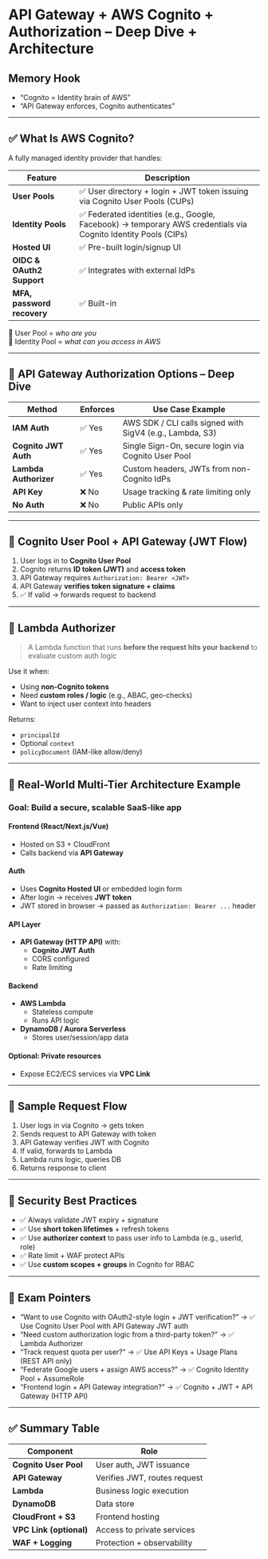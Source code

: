 # API Gateway + AWS Cognito + Authorization – Deep Dive + Architecture

## Memory Hook  
- “Cognito = Identity brain of AWS”  
- “API Gateway enforces, Cognito authenticates”

---

## ✅ What Is AWS Cognito?

A fully managed identity provider that handles:

| Feature                        | Description                          |
|-------------------------------|--------------------------------------|
| **User Pools**                | ✅ User directory + login + JWT token issuing via Cognito User Pools (CUPs)
| **Identity Pools**            | ✅ Federated identities (e.g., Google, Facebook) → temporary AWS credentials via Cognito Identity Pools (CIPs)
| **Hosted UI**                 | ✅ Pre-built login/signup UI          |
| **OIDC & OAuth2 Support**     | ✅ Integrates with external IdPs      |
| **MFA, password recovery**    | ✅ Built-in                          |

🧠 User Pool = *who are you*  
🧠 Identity Pool = *what can you access in AWS*

---

## 🔐 API Gateway Authorization Options – Deep Dive

| Method               | Enforces | Use Case Example                                       |
|----------------------|----------|--------------------------------------------------------|
| **IAM Auth**         | ✅ Yes   | AWS SDK / CLI calls signed with SigV4 (e.g., Lambda, S3)|
| **Cognito JWT Auth** | ✅ Yes   | Single Sign-On, secure login via Cognito User Pool     |
| **Lambda Authorizer**| ✅ Yes   | Custom headers, JWTs from non-Cognito IdPs             |
| **API Key**          | ❌ No    | Usage tracking & rate limiting only                    |
| **No Auth**          | ❌ No    | Public APIs only                                       |

---

## 🧠 Cognito User Pool + API Gateway (JWT Flow)

1. User logs in to **Cognito User Pool**
2. Cognito returns **ID token (JWT)** and **access token**
3. API Gateway requires `Authorization: Bearer <JWT>`
4. API Gateway **verifies token signature + claims**
5. ✅ If valid → forwards request to backend

---

## 🧠 Lambda Authorizer

> A Lambda function that runs **before the request hits your backend** to evaluate custom auth logic

Use it when:
- Using **non-Cognito tokens**
- Need **custom roles / logic** (e.g., ABAC, geo-checks)
- Want to inject user context into headers

Returns:
- `principalId`
- Optional `context`
- `policyDocument` (IAM-like allow/deny)

---

## 📐 Real-World Multi-Tier Architecture Example

### Goal: Build a secure, scalable SaaS-like app

#### Frontend (React/Next.js/Vue)
- Hosted on S3 + CloudFront
- Calls backend via **API Gateway**

#### Auth
- Uses **Cognito Hosted UI** or embedded login form
- After login → receives **JWT token**
- JWT stored in browser → passed as `Authorization: Bearer ...` header

#### API Layer
- **API Gateway (HTTP API)** with:
  - **Cognito JWT Auth**
  - CORS configured
  - Rate limiting

#### Backend
- **AWS Lambda**
  - Stateless compute
  - Runs API logic
- **DynamoDB / Aurora Serverless**
  - Stores user/session/app data

#### Optional: Private resources
- Expose EC2/ECS services via **VPC Link**

---

## 🧩 Sample Request Flow

1. User logs in via Cognito → gets token
2. Sends request to API Gateway with token
3. API Gateway verifies JWT with Cognito
4. If valid, forwards to Lambda
5. Lambda runs logic, queries DB
6. Returns response to client

---

## 🔐 Security Best Practices

- ✅ Always validate JWT expiry + signature
- ✅ Use **short token lifetimes** + refresh tokens
- ✅ Use **authorizer context** to pass user info to Lambda (e.g., userId, role)
- ✅ Rate limit + WAF protect APIs
- ✅ Use **custom scopes + groups** in Cognito for RBAC

---

## 📌 Exam Pointers

- “Want to use Cognito with OAuth2-style login + JWT verification?” → ✅ Use Cognito User Pool with API Gateway JWT auth
- “Need custom authorization logic from a third-party token?” → ✅ Lambda Authorizer
- “Track request quota per user?” → ✅ Use API Keys + Usage Plans (REST API only)
- “Federate Google users + assign AWS access?” → ✅ Cognito Identity Pool + AssumeRole
- “Frontend login + API Gateway integration?” → ✅ Cognito + JWT + API Gateway (HTTP API)

---

## ✅ Summary Table

| Component              | Role                                                       |
|------------------------|------------------------------------------------------------|
| **Cognito User Pool**  | User auth, JWT issuance                                    |
| **API Gateway**        | Verifies JWT, routes request                               |
| **Lambda**             | Business logic execution                                   |
| **DynamoDB**           | Data store                                                 |
| **CloudFront + S3**    | Frontend hosting                                           |
| **VPC Link (optional)**| Access to private services                                 |
| **WAF + Logging**      | Protection + observability                                 |

